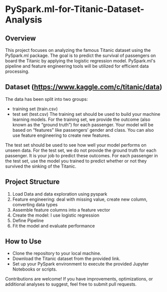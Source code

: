# PySpark.ml-for-Titanic-Dataset-Analysis

## Overview
This project focuses on analyzing the famous Titanic dataset using the PySpark.ml package. The goal is to predict the survival of passengers on board the Titanic by applying the logistic regression model. PySpark.ml's pipeline and feature engineering tools will be utilized for efficient data processing.

## Dataset (https://www.kaggle.com/c/titanic/data)
The data has been split into two groups:
- training set (train.csv)
- test set (test.csv)
The training set should be used to build your machine learning models. For the training set, we provide the outcome (also known as the “ground truth”) for each passenger. Your model will be based on “features” like passengers’ gender and class. You can also use feature engineering to create new features.

The test set should be used to see how well your model performs on unseen data. For the test set, we do not provide the ground truth for each passenger. It is your job to predict these outcomes. For each passenger in the test set, use the model you trained to predict whether or not they survived the sinking of the Titanic.

## Project Structure
1. Load Data and data exploration using pyspark
2. Feature engineering: deal with missing value, create new column, converting data types
3. Assemble feature columns into a feature vector
4. Create the model: I use logistic regression
5. Define Pipeline
6. Fit the model and evaluate performance

## How to Use
- Clone the repository to your local machine.
- Download the Titanic dataset from the provided link.
- Set up your PySpark environment to execute the provided Jupyter Notebooks or scripts.

Contributions are welcome! If you have improvements, optimizations, or additional analyses to suggest, feel free to submit pull requests. 

